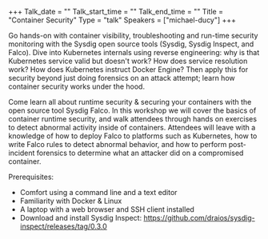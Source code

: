 +++
Talk_date = ""
Talk_start_time = ""
Talk_end_time = ""
Title = "Container Security"
Type = "talk"
Speakers = ["michael-ducy"]
+++

Go hands-on with container visibility, troubleshooting and run-time security monitoring with the Sysdig open source tools (Sysdig, Sysdig Inspect, and Falco). Dive into Kubernetes internals using reverse engineering: why is that Kubernetes service valid but doesn't work? How does service resolution work? How does Kubernetes instruct Docker Engine? Then apply this for security beyond just doing forensics on an attack attempt; learn how container security works under the hood.

Come learn all about runtime security & securing your containers with the open source tool Sysdig Falco. In this workshop we will cover the basics of container runtime security, and walk attendees through hands on exercises to detect abnormal activity inside of containers. Attendees will leave with a knowledge of how to deploy Falco to platforms such as Kubernetes, how to write Falco rules to detect abnormal behavior, and how to perform post-incident forensics to determine what an attacker did on a compromised container.

Prerequisites:

* Comfort using a command line and a text editor
* Familiarity with Docker & Linux
* A laptop with a web browser and SSH client installed
* Download and install Sysdig Inspect: https://github.com/draios/sysdig-inspect/releases/tag/0.3.0
